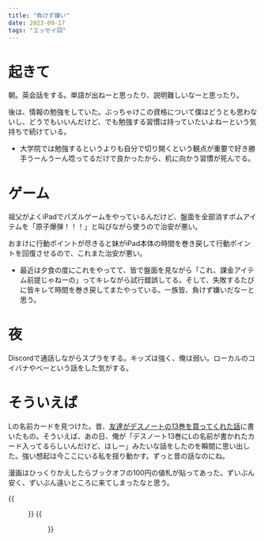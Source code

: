 ```yaml
---
title: "負けず嫌い"
date: 2023-09-17
tags: "エッセイ回"
---
```


# 起きて
朝。英会話をする。単語が出ねーと思ったり、説明難しいなーと思ったり。


後は、情報の勉強をしていた。ぶっちゃけこの資格について僕はどうとも思わないし、どうでもいいんだけど、でも勉強する習慣は持っていたいよねーという気持ちで続けている。
- 大学院では勉強するというよりも自分で切り開くという観点が重要で好き勝手うーんうーん唸ってるだけで良かったから、机に向かう習慣が死んでる。

# ゲーム
祖父がよくiPadでパズルゲームをやっているんだけど、盤面を全部消すボムアイテムを「原子爆弾！！！」と叫びながら使うので治安が悪い。

おまけに行動ポイントが尽きると妹がiPad本体の時間を巻き戻して行動ポイントを回復させるので、これまた治安が悪い。
- 最近は夕食の度にこれをやってて、皆で盤面を見ながら「これ、課金アイテム前提じゃねーの」ってキレながら試行錯誤してる。そして、失敗するたびに皆キレて時間を巻き戻してまたやっている。一族皆、負けず嫌いだなーと思う。

# 夜
Discordで通話しながらスプラをする。キッズは強く、俺は弱い。ローカルのコイバナやべーという話をした気がする。

# そういえば
Lの名前カードを見つけた。昔、[友達がデスノートの13巻を買ってくれた話](/post/2023-06-21)に書いたもの。そういえば、あの日、俺が「デスノート13巻にLの名前が書かれたカード入ってるらしいんだけど、ほしー」みたいな話をしたのを瞬間に思い出した。強い想起は今ここにいる私を揺り動かす。ずっと昔の話なのにね。

漫画はひっくりかえしたらブックオフの100円の値札が貼ってあった。ずいぶん安く、ずいぶん遠いところに来てしまったなと思う。

{{<figure src="/media/2023-09-17-l.jpg" alt="l">}}
{{<figure src="/media/2023-09-17-note.jpg" alt="note">}}